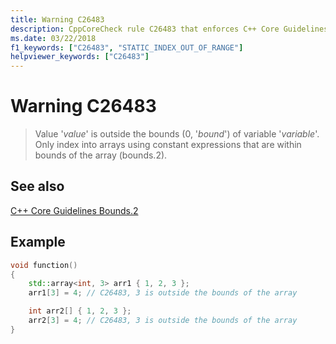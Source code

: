 ```yaml
---
title: Warning C26483
description: CppCoreCheck rule C26483 that enforces C++ Core Guidelines Bounds.2
ms.date: 03/22/2018
f1_keywords: ["C26483", "STATIC_INDEX_OUT_OF_RANGE"]
helpviewer_keywords: ["C26483"]
---
```

# Warning C26483

> Value '*value*' is outside the bounds (0, '*bound*') of variable '*variable*'. Only index into arrays using constant expressions that are within bounds of the array (bounds.2).

## See also

[C++ Core Guidelines Bounds.2](https://isocpp.github.io/CppCoreGuidelines/CppCoreGuidelines#SS-bounds)

## Example

```cpp
void function()
{
    std::array<int, 3> arr1 { 1, 2, 3 };
    arr1[3] = 4; // C26483, 3 is outside the bounds of the array

    int arr2[] { 1, 2, 3 };
    arr2[3] = 4; // C26483, 3 is outside the bounds of the array
}
```
